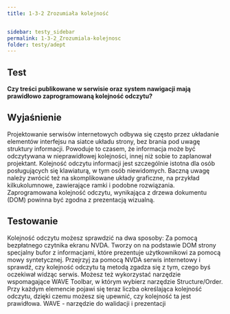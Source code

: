 ```yaml
---
title: 1-3-2 Zrozumiała kolejność


sidebar: testy_sidebar
permalink: 1-3-2_Zrozumiala-kolejnosc
folder: testy/adept
---
```


## Test
**Czy treści publikowane w serwisie oraz system nawigacji mają prawidłowo zaprogramowaną kolejność odczytu?**

## Wyjaśnienie
Projektowanie serwisów internetowych odbywa się często przez układanie elementów interfejsu na siatce układu strony, bez brania pod uwagę struktury informacji. Powoduje to czasem, że informacja może być odczytywana w nieprawidłowej kolejności, innej niż sobie to zaplanował projektant. Kolejność odczytu informacji jest szczególnie istotna dla osób posługujących się klawiaturą, w tym osób niewidomych. Baczną uwagę należy zwrócić też na skomplikowane układy graficzne, na przykład kilkukolumnowe, zawierające ramki i podobne rozwiązania. Zaprogramowana kolejność odczytu, wynikająca z drzewa dokumentu (DOM) powinna być zgodna z prezentacją wizualną.

## Testowanie
Kolejność odczytu możesz sprawdzić na dwa sposoby:
Za pomocą bezpłatnego czytnika ekranu NVDA. Tworzy on na podstawie DOM strony specjalny bufor z informacjami, które prezentuje użytkownikowi za pomocą mowy syntetycznej. Przejrzyj za pomocą NVDA serwis internetowy i sprawdź, czy kolejność odczytu tą metodą zgadza się z tym, czego byś oczekiwał widząc serwis.
Możesz też wykorzystać narzędzie wspomagające WAVE Toolbar, w którym wybierz narzędzie Structure/Order. Przy każdym elemencie pojawi się teraz liczba określająca kolejność odczytu, dzięki czemu możesz się upewnić, czy kolejność ta jest prawidłowa.
WAVE - narzędzie do walidacji i prezentacji
